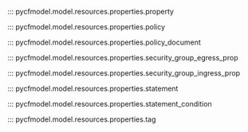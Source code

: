 ::: pycfmodel.model.resources.properties.property

::: pycfmodel.model.resources.properties.policy

::: pycfmodel.model.resources.properties.policy_document

::: pycfmodel.model.resources.properties.security_group_egress_prop

::: pycfmodel.model.resources.properties.security_group_ingress_prop

::: pycfmodel.model.resources.properties.statement

::: pycfmodel.model.resources.properties.statement_condition

::: pycfmodel.model.resources.properties.tag
